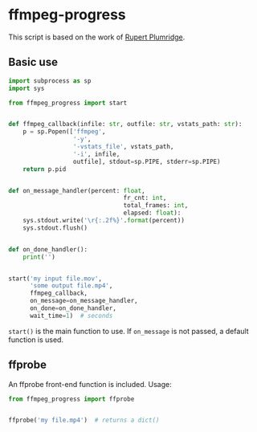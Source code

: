 # ffmpeg-progress

This script is based on the work of [Rupert Plumridge](https://gist.github.com/pruperting/397509/1068d4ced44ded986d0f52ddb4253cfee40921a7).

## Basic use

```python
import subprocess as sp
import sys

from ffmpeg_progress import start


def ffmpeg_callback(infile: str, outfile: str, vstats_path: str):
    p = sp.Popen(['ffmpeg',
                  '-y',
                  '-vstats_file', vstats_path,
                  '-i', infile,
                  outfile], stdout=sp.PIPE, stderr=sp.PIPE)
    return p.pid


def on_message_handler(percent: float,
                                fr_cnt: int,
                                total_frames: int,
                                elapsed: float):
    sys.stdout.write('\r{:.2f%}'.format(percent))
    sys.stdout.flush()


def on_done_handler():
    print('')


start('my input file.mov',
      'some output file.mp4',
      ffmpeg_callback,
      on_message=on_message_handler,
      on_done=on_done_handler,
      wait_time=1)  # seconds
```

`start()` is the main function to use. If `on_message` is not passed, a default function is used.

## ffprobe

An ffprobe front-end function is included. Usage:

```python
from ffmpeg_progress import ffprobe


ffprobe('my file.mp4')  # returns a dict()
```
